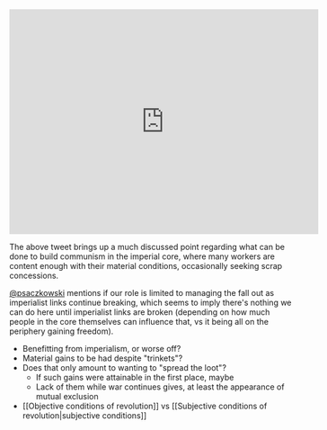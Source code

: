 

<iframe border=0 frameborder=0 height=400 width=550 src="https://twitframe.com/show?url=https://twitter.com/psaczkowski/status/1608870173880250373"> </iframe>

The above tweet brings up a much discussed point regarding what can be done to build communism in the imperial core, where many workers are content enough with their material conditions, occasionally seeking scrap concessions.

[@psaczkowski](https://twitter.com/psaczkowski) mentions if our role is limited to managing the fall out as imperialist links continue breaking, which seems to imply there's nothing we can do here until imperialist links are broken (depending on how much people in the core themselves can influence that, vs it being all on the periphery gaining freedom).

- Benefitting from imperialism, or worse off?
- Material gains to be had despite "trinkets"?
- Does that only amount to wanting to "spread the loot"?
	- If such gains were attainable in the first place, maybe
	- Lack of them while war continues gives, at least the appearance of mutual exclusion
- [[Objective conditions of revolution]] vs [[Subjective conditions of revolution|subjective conditions]]


